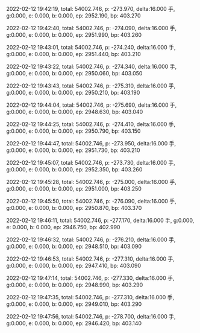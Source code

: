 2022-02-12 19:42:19, total: 54002.746, p: -273.970, delta:16.000 手, g:0.000, e: 0.000, b: 0.000, ep: 2952.190, bp: 403.270

2022-02-12 19:42:40, total: 54002.746, p: -274.090, delta:16.000 手, g:0.000, e: 0.000, b: 0.000, ep: 2951.990, bp: 403.260

2022-02-12 19:43:01, total: 54002.746, p: -274.240, delta:16.000 手, g:0.000, e: 0.000, b: 0.000, ep: 2951.440, bp: 403.210

2022-02-12 19:43:22, total: 54002.746, p: -274.340, delta:16.000 手, g:0.000, e: 0.000, b: 0.000, ep: 2950.060, bp: 403.050

2022-02-12 19:43:43, total: 54002.746, p: -275.310, delta:16.000 手, g:0.000, e: 0.000, b: 0.000, ep: 2950.210, bp: 403.190

2022-02-12 19:44:04, total: 54002.746, p: -275.690, delta:16.000 手, g:0.000, e: 0.000, b: 0.000, ep: 2948.630, bp: 403.040

2022-02-12 19:44:25, total: 54002.746, p: -274.410, delta:16.000 手, g:0.000, e: 0.000, b: 0.000, ep: 2950.790, bp: 403.150

2022-02-12 19:44:47, total: 54002.746, p: -273.950, delta:16.000 手, g:0.000, e: 0.000, b: 0.000, ep: 2951.730, bp: 403.210

2022-02-12 19:45:07, total: 54002.746, p: -273.730, delta:16.000 手, g:0.000, e: 0.000, b: 0.000, ep: 2952.350, bp: 403.260

2022-02-12 19:45:28, total: 54002.746, p: -275.000, delta:16.000 手, g:0.000, e: 0.000, b: 0.000, ep: 2951.000, bp: 403.250

2022-02-12 19:45:50, total: 54002.746, p: -276.090, delta:16.000 手, g:0.000, e: 0.000, b: 0.000, ep: 2950.870, bp: 403.370

2022-02-12 19:46:11, total: 54002.746, p: -277.170, delta:16.000 手, g:0.000, e: 0.000, b: 0.000, ep: 2946.750, bp: 402.990

2022-02-12 19:46:32, total: 54002.746, p: -276.210, delta:16.000 手, g:0.000, e: 0.000, b: 0.000, ep: 2948.510, bp: 403.090

2022-02-12 19:46:53, total: 54002.746, p: -277.310, delta:16.000 手, g:0.000, e: 0.000, b: 0.000, ep: 2947.410, bp: 403.090

2022-02-12 19:47:14, total: 54002.746, p: -277.330, delta:16.000 手, g:0.000, e: 0.000, b: 0.000, ep: 2948.990, bp: 403.290

2022-02-12 19:47:35, total: 54002.746, p: -277.310, delta:16.000 手, g:0.000, e: 0.000, b: 0.000, ep: 2949.010, bp: 403.290

2022-02-12 19:47:56, total: 54002.746, p: -278.700, delta:16.000 手, g:0.000, e: 0.000, b: 0.000, ep: 2946.420, bp: 403.140